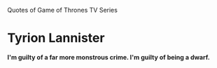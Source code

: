 Quotes of Game of Thrones TV Series

# Tyrion Lannister

**I'm guilty of a far more monstrous crime. I'm guilty of being a dwarf.**

